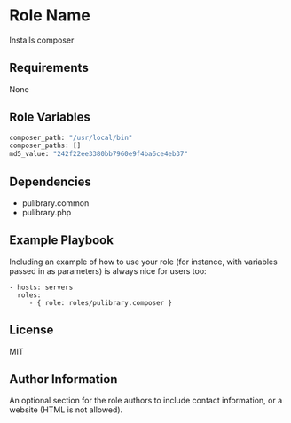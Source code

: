 Role Name
=========

Installs composer

Requirements
------------

None


Role Variables
--------------

```bash
composer_path: "/usr/local/bin"
composer_paths: []
md5_value: "242f22ee3380bb7960e9f4ba6ce4eb37"
```

Dependencies
------------

- pulibrary.common
- pulibrary.php

Example Playbook
----------------

Including an example of how to use your role (for instance, with variables
passed in as parameters) is always nice for users too:

    - hosts: servers
      roles:
         - { role: roles/pulibrary.composer }

License
-------

MIT

Author Information
------------------

An optional section for the role authors to include contact information, or a
website (HTML is not allowed).
